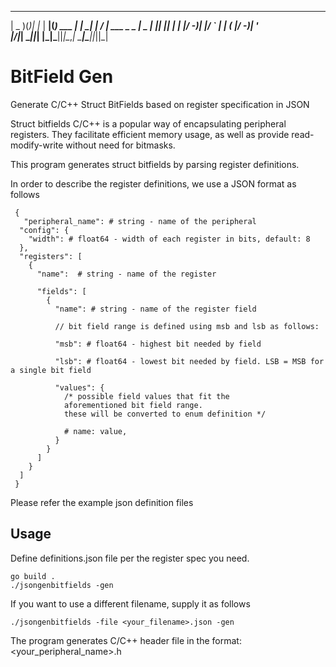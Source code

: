 ___  _  _    ___  _       _     _    ___
| _ )(_)| |_ | __|(_) ___ | | __| |  / __| ___  _ _
| _ \| ||  _|| _| | |/ -_)| |/ _` | | (_ |/ -_)| ' \
|___/|_| \__||_|  |_|\___||_|\__,_|  \___|\___||_||_|

BitField Gen
============

Generate C/C++ Struct BitFields based on register specification in JSON

Struct bitfields C/C++ is a popular way of encapsulating peripheral registers. 
They facilitate  efficient memory usage, as well as provide read-modify-write without need for bitmasks.

This program generates struct bitfields by parsing register definitions.

In order to describe the register definitions, we use a JSON format as follows

```
 {
   "peripheral_name": # string - name of the peripheral
  "config": {
    "width": # float64 - width of each register in bits, default: 8
  },
  "registers": [
    {
      "name":  # string - name of the register
      
      "fields": [
        {
          "name": # string - name of the register field
          
          // bit field range is defined using msb and lsb as follows:
          
          "msb": # float64 - highest bit needed by field
          
          "lsb": # float64 - lowest bit needed by field. LSB = MSB for a single bit field
          
          "values": {
			/* possible field values that fit the 
			aforementioned bit field range. 
			these will be converted to enum definition */
			
            # name: value,
          }
        }
      ]
    }
  ]
 }

```

Please refer the example json definition files

## Usage 
Define definitions.json file per the register spec you need. 

```shell
go build .
./jsongenbitfields -gen
```
If you want to use a different filename, supply it as follows
```shell
./jsongenbitfields -file <your_filename>.json -gen
```

The program generates C/C++ header file in the format: <your_peripheral_name>.h 
